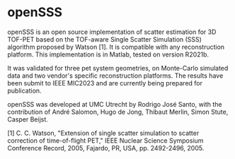 # openSSS

 openSSS is an open source implementation of scatter estimation for 3D TOF-PET based on the TOF-aware Single Scatter Simulation (SSS) algorithm proposed by Watson [1]. It is compatible with any reconstruction platform. This implementation is in Matlab, tested on version R2021b.
 
 It was validated for three pet system geometries, on Monte-Carlo simulated data and two vendor's specific reconstruction platforms. The results have been submit to IEEE MIC2023 and are currently being prepared for publication.
 
 openSSS was developed at UMC Utrecht by Rodrigo José Santo, with the contribution of André Salomon, Hugo de Jong, Thibaut Merlin, Simon Stute, Casper Beijst.
 
 [1] C. C. Watson, "Extension of single scatter simulation to scatter correction of time-of-flight PET," IEEE Nuclear Science Symposium Conference Record, 2005, Fajardo, PR, USA, pp. 2492-2496, 2005.
